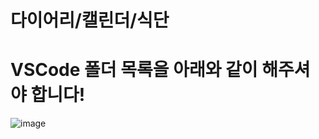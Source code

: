 # 다이어리/캘린더/식단  
# VSCode 폴더 목록을 아래와 같이 해주셔야 합니다!
![image](https://user-images.githubusercontent.com/109124273/223063778-dff56069-d2d3-4c14-bd3f-7616997db643.png)
